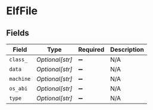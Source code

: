 # ElfFile


## Fields

| Field              | Type               | Required           | Description        |
| ------------------ | ------------------ | ------------------ | ------------------ |
| `class_`           | *Optional[str]*    | :heavy_minus_sign: | N/A                |
| `data`             | *Optional[str]*    | :heavy_minus_sign: | N/A                |
| `machine`          | *Optional[str]*    | :heavy_minus_sign: | N/A                |
| `os_abi`           | *Optional[str]*    | :heavy_minus_sign: | N/A                |
| `type`             | *Optional[str]*    | :heavy_minus_sign: | N/A                |